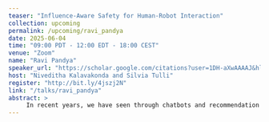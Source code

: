 ```yaml
---
teaser: "Influence-Aware Safety for Human-Robot Interaction"
collection: upcoming
permalink: /upcoming/ravi_pandya
date: 2025-06-04
time: "09:00 PDT - 12:00 EDT - 18:00 CEST"
venue: "Zoom"
name: "Ravi Pandya"
speaker_url: "https://scholar.google.com/citations?user=1DH-aXwAAAAJ&hl=en"
host: "Niveditha Kalavakonda and Silvia Tulli"
register: "http://bit.ly/4jszj2N"
link: "/talks/ravi_pandya"
abstract: >
     In recent years, we have seen through chatbots and recommendation algorithms on social media just how influential AI can be in our lives, sometimes creating polarization and potentially even unsafe behavior. Now that robots are also growing more common in the real world, we must be careful to ensure that they are aware of the influence they will have on people, especially when it comes to safety—we do not want robots to cause any harm. In this talk, I will focus on the problem of influence-aware safe control for human-robot interaction. After introducing the overall problem, I will dive into multiple instantiations and discuss how this novel problem formulation can enable robots to intentionally and positively influence people to make their interactions with robots safer and more efficient. I believe that the explicit modeling of both influence and safety is key to enabling autonomous agents to act in the real world around people, and I believe this problem formulation will be a useful building block for a broad set of robotics and AI systems in the future.
---
```

